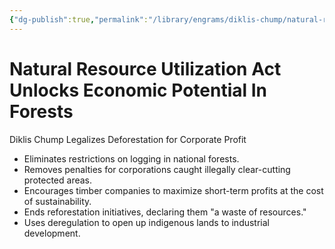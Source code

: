 ```yaml
---
{"dg-publish":true,"permalink":"/library/engrams/diklis-chump/natural-resource-utilization-act-unlocks-economic-potential-in-forests/","tags":["DC/Monopoly","DC/AS1"]}
---
```


# Natural Resource Utilization Act Unlocks Economic Potential In Forests
Diklis Chump Legalizes Deforestation for Corporate Profit
- Eliminates restrictions on logging in national forests.  
- Removes penalties for corporations caught illegally clear-cutting protected areas.  
- Encourages timber companies to maximize short-term profits at the cost of sustainability.  
- Ends reforestation initiatives, declaring them "a waste of resources."  
- Uses deregulation to open up indigenous lands to industrial development.
